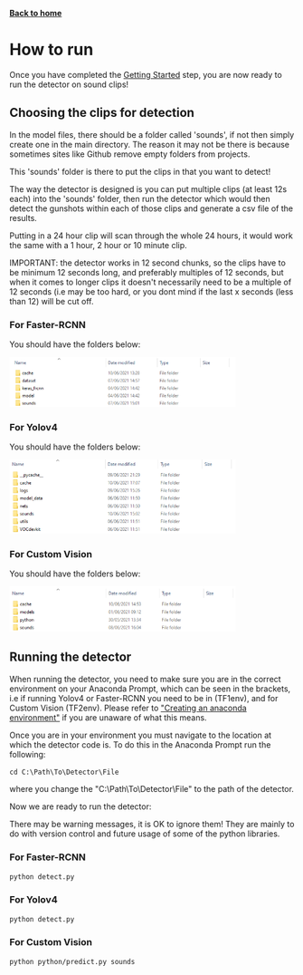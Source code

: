 [__Back to home__](index.md)

# How to run

Once you have completed the [Getting Started](gettingstarted.md) step, you are now ready to run the detector on sound clips!

## Choosing the clips for detection

In the model files, there should be a folder called 'sounds', if not then simply create one in the main directory. The reason it may not be there is because sometimes sites like Github remove empty folders from projects. 

This 'sounds' folder is there to put the clips in that you want to detect!

The way the detector is designed is you can put multiple clips (at least 12s each) into the 'sounds' folder, then run the detector which would then detect the gunshots within each of those clips and generate a csv file of the results.

Putting in a 24 hour clip will scan through the whole 24 hours, it would work the same with a 1 hour, 2 hour or 10 minute clip.

IMPORTANT: the detector works in 12 second chunks, so the clips have to be minimum 12 seconds long, and preferably multiples of 12 seconds, but when it comes to longer clips it doesn't necessarily need to be a multiple of 12 seconds (i.e may be too hard, or you dont mind if the last x seconds (less than 12) will be cut off.

### For Faster-RCNN 

You should have the folders below:

<img src="assets/folders.png" alt="Folders" width="400"/>

### For Yolov4

You should have the folders below:

<img src="assets/yolofolders.png" alt="Folders" width="400"/>

### For Custom Vision

You should have the folders below:

<img src="assets/cvfolders.png" alt="Folders" width="400"/>

## Running the detector

When running the detector, you need to make sure you are in the correct environment on your Anaconda Prompt, which can be seen in the brackets, i.e if running Yolov4 or Faster-RCNN you need to be in (TF1env), and for Custom Vision (TF2env). Please refer to ["Creating an anaconda environment"](gettingstarted.md#Creating-an-Anaconda-virtual-environment) if you are unaware of what this means. 

Once you are in your environment you must navigate to the location at which the detector code is. To do this in the Anaconda Prompt run the following:
```
cd C:\Path\To\Detector\File
```
where you change the "C:\Path\To\Detector\File" to the path of the detector.

Now we are ready to run the detector:

There may be warning messages, it is OK to ignore them! They are mainly to do with version control and future usage of some of the python libraries.

### For Faster-RCNN 
```
python detect.py
```
### For Yolov4
```
python detect.py
```
### For Custom Vision
```
python python/predict.py sounds
```
